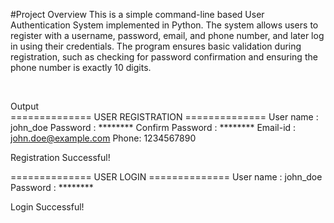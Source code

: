 #Project Overview
This is a simple command-line based User Authentication System implemented in Python. The system allows users to register with a username, password, email, and phone number, and later log in using their credentials. The program ensures basic validation during registration, such as checking for password confirmation and ensuring the phone number is exactly 10 digits.

<br>

Output
<br>
============== USER REGISTRATION ==============
User name : john_doe
Password : ********
Confirm Password : ********
Email-id : john.doe@example.com
Phone: 1234567890

Registration Successful!

============== USER LOGIN ==============
User name : john_doe
Password : ********

Login Successful!

